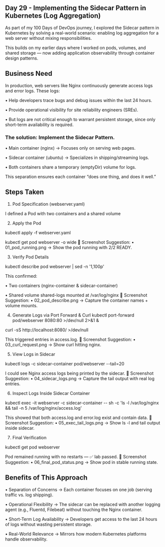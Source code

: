 ## Day 29 - Implementing the Sidecar Pattern in Kubernetes (Log Aggregation)
As part of my 100 Days of DevOps journey, I explored the Sidecar pattern in Kubernetes by solving a real-world scenario: enabling log aggregation for a web server without mixing responsibilities.

This builds on my earlier days where I worked on pods, volumes, and shared storage — now adding application observability through container design patterns.

## Business Need
In production, web servers like Nginx continuously generate access logs and error logs. These logs:

•	Help developers trace bugs and debug issues within the last 24 hours.

•	Provide operational visibility for site reliability engineers (SREs).

•	But logs are not critical enough to warrant persistent storage, since only short-term availability is required.

### The solution: Implement the Sidecar Pattern.
•	Main container (nginx) → Focuses only on serving web pages.

•	Sidecar container (ubuntu) → Specializes in shipping/streaming logs.

•	Both containers share a temporary (emptyDir) volume for logs.

This separation ensures each container “does one thing, and does it well.”

## Steps Taken
1. Pod Specification (webserver.yaml)

I defined a Pod with two containers and a shared volume
          
2. Apply the Pod

kubectl apply -f webserver.yaml

kubectl get pod webserver -o wide
📸 Screenshot Suggestion:
•	01_pod_running.png → Show the pod running with 2/2 READY.

3. Verify Pod Details

kubectl describe pod webserver | sed -n '1,100p'

This confirmed:

•	Two containers (nginx-container & sidecar-container)

•	Shared volume shared-logs mounted at /var/log/nginx
📸 Screenshot Suggestion:
•	02_pod_describe.png → Capture the container names + volume mounts.

4. Generate Logs via Port Forward & Curl
kubectl port-forward pod/webserver 8080:80 >/dev/null 2>&1 &

curl -sS http://localhost:8080/ >/dev/null

This triggered entries in access.log.
📸 Screenshot Suggestion:
•	03_curl_request.png → Show curl hitting nginx.

5. View Logs in Sidecar

kubectl logs -c sidecar-container pod/webserver --tail=20

I could see Nginx access logs being printed by the sidecar.
📸 Screenshot Suggestion:
•	04_sidecar_logs.png → Capture the tail output with real log entries.

6. Inspect Logs Inside Sidecar Container

kubectl exec -it webserver -c sidecar-container -- sh -c 'ls -l /var/log/nginx && tail -n 5 /var/log/nginx/access.log'

This showed that both access.log and error.log exist and contain data.
📸 Screenshot Suggestion:
•	05_exec_tail_logs.png → Show ls -l and tail output inside sidecar.

7. Final Verification

kubectl get pod webserver

Pod remained running with no restarts — ✅ lab passed.
📸 Screenshot Suggestion:
•	06_final_pod_status.png → Show pod in stable running state.

## Benefits of This Approach
•	Separation of Concerns → Each container focuses on one job (serving traffic vs. log shipping).

•	Operational Flexibility → The sidecar can be replaced with another logging agent (e.g., Fluentd, Filebeat) without touching the Nginx container.

•	Short-Term Log Availability → Developers get access to the last 24 hours of logs without wasting persistent storage.

•	Real-World Relevance → Mirrors how modern Kubernetes platforms handle observability.
